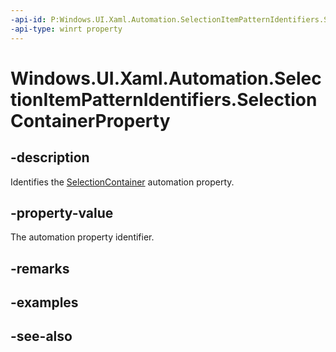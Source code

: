 ```yaml
---
-api-id: P:Windows.UI.Xaml.Automation.SelectionItemPatternIdentifiers.SelectionContainerProperty
-api-type: winrt property
---
```


<!-- Property syntax
public Windows.UI.Xaml.Automation.AutomationProperty SelectionContainerProperty { get; }
-->

# Windows.UI.Xaml.Automation.SelectionItemPatternIdentifiers.SelectionContainerProperty

## -description
Identifies the [SelectionContainer](../windows.ui.xaml.automation.provider/iselectionitemprovider_selectioncontainer.md) automation property.



## -property-value
The automation property identifier.

## -remarks

## -examples

## -see-also
